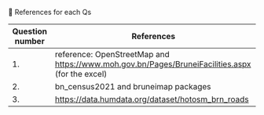 📄 References for each Qs

| Question number | References |
|---|---|
| 1. | reference: OpenStreetMap and https://www.moh.gov.bn/Pages/BruneiFacilities.aspx (for the excel)  |   
| 2. | bn_census2021 and bruneimap packages |
| 3. | https://data.humdata.org/dataset/hotosm_brn_roads |
